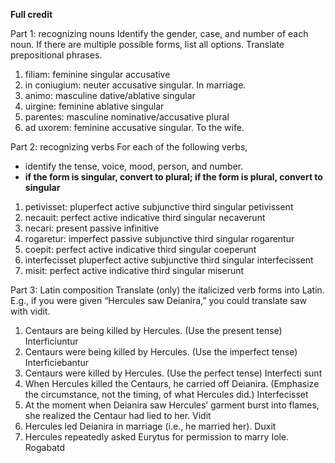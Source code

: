 **Full credit**

Part 1: recognizing nouns
Identify the gender, case, and number of each noun. If there are multiple possible forms, list all options. Translate prepositional phrases.

1. filiam: feminine singular accusative
1. in coniugium: neuter accusative singular. In marriage.
1. animo: masculine dative/ablative singular
1. uirgine: feminine ablative singular
1. parentes: masculine nominative/accusative plural
1. ad uxorem: feminine accusative singular. To the wife.

Part 2: recognizing verbs
For each of the following verbs,

- identify the tense, voice, mood, person, and number.
- **if the form is singular, convert to plural; if the form is plural, convert to singular**

1. petivisset: pluperfect active subjunctive third singular petivissent
1. necauit: perfect active indicative third singular necaverunt
1. necari: present passive infinitive
1. rogaretur: imperfect passive subjunctive third singular rogarentur
1. coepit: perfect active indicative third singular coeperunt
1. interfecisset pluperfect active subjunctive third singular interfecissent
1. misit: perfect active indicative third singular miserunt

Part 3: Latin composition
Translate (only) the italicized verb forms into Latin. E.g., if you were given “Hercules saw Deianira,” you could translate saw with vidit.

1. Centaurs are being killed by Hercules. (Use the present tense) Interficiuntur
1. Centaurs were being killed by Hercules. (Use the imperfect tense) Interficiebantur
1. Centaurs were killed by Hercules. (Use the perfect tense)  Interfecti sunt
1. When Hercules killed the Centaurs, he carried off Deianira. (Emphasize the circumstance, not the timing, of what Hercules did.) Interfecisset
1. At the moment when Deianira saw Hercules’ garment burst into flames, she realized the Centaur had lied to her. Vidit
1. Hercules led Deianira in marriage (i.e., he married her). Duxit
1. Hercules repeatedly asked Eurytus for permission to marry Iole. Rogabatd
